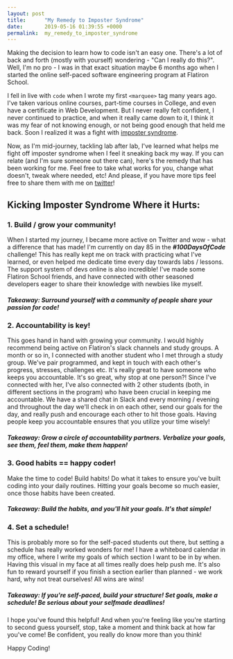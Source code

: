 ```yaml
---
layout: post
title:      "My Remedy to Imposter Syndrome"
date:       2019-05-16 01:39:55 +0000
permalink:  my_remedy_to_imposter_syndrome
---
```



Making the decision to learn how to code isn't an easy one. There's a lot of back and forth (mostly with yourself) wondering - "Can I really do this?". Well, I'm no pro - I was in that exact situation maybe 6 months ago when I started the online self-paced software engineering program at Flatiron School. 

I fell in live with `code` when I wrote my first `<marquee>` tag many years ago. I've taken various online courses, part-time courses in College, and even have a certificate in Web Development. But I never really felt confident, I never continued to practice, and when it really came down to it, I think it was my fear of not knowing enough, or not being good enough that held me back. Soon I realized it was a fight with [imposter syndrome](https://www.psychologytoday.com/ca/blog/real-women/201809/the-reality-imposter-syndrome). 

Now, as I'm mid-journey, tackling lab after lab, I've learned what helps me fight off imposter syndrome when I feel it sneaking back my way. If you can relate (and I'm sure someone out there can), here's the remedy that has been working for me. Feel free to take what works for you, change what doesn't, tweak where needed, etc! And please, if you have more tips feel free to share them with me on [twitter](https://twitter.com/heysarahpaz)!

## Kicking Imposter Syndrome Where it Hurts:
### 1. Build / grow your community! 
When I started my journey, I became more active on Twitter and wow - what a difference that has made! I'm currently on day 85 in the ***#100DaysOfCode*** challenge! This has really kept me on track with practicing what I've learned, or even helped me dedicate time every day towards labs / lessons. The support system of devs online is also incredible! I've made some Flatiron School friends, and have connected with other seasoned developers eager to share their knowledge with newbies like myself. 

##### Takeaway: Surround yourself with a community of people share your passion for code! 

### 2. Accountability is key!
This goes hand in hand with growing your community. I would highly recommend being active on Flatiron's slack channels and study groups. A month or so in, I connected with another student who I met through a study group. We've pair programmed, and kept in touch with each other's progress, stresses, challenges etc. It's really great to have someone who keeps you accountable. It's so great, why stop at one person?! Since I've connected with her, I've also connected with 2 other students (both, in different sections in the program) who have been crucial in keeping me accountable. We have a shared chat in Slack and every morning / evening and throughout the day we'll check in on each other, send our goals for the day, and really push and encourage each other to hit those goals. Having people keep you accountable ensures that you utilize your time wisely! 

##### Takeaway: Grow a circle of accountability partners. Verbalize your goals, see them, feel them, make them happen!

### 3. Good habits == happy coder! 
Make the time to code! Build habits! Do what it takes to ensure you've built coding into your daily routines. Hitting your goals become so much easier, once those habits have been created. 

##### Takeaway: Build the habits, and you'll hit your goals. It's that simple!

### 4. Set a schedule!
This is probably more so for the self-paced students out there, but setting a schedule has really worked wonders for me! I have a whiteboard calendar in my office, where I write my goals of which section I want to be in by when. Having this visual in my face at all times really does help push me. It's also fun to reward yourself if you finish a section earlier than planned - we work hard, why not treat ourselves! All wins are wins!

##### Takeaway: If you're self-paced, build your structure! Set goals, make a schedule! Be serious about your selfmade deadlines!



I hope you've found this helpful! And when you're feeling like you're starting to second guess yourself, stop, take a moment and think back at how far you've come! Be confident, you really do know more than you think! 

Happy Coding! 




